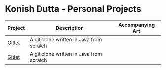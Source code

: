 # Konish Dutta - Personal Projects
| Project    | Description | Accompanying Art |
| -------- | ------- | ------- |
| [Gitlet](https://github.com/konishdutta/cs61b/tree/main/proj2)  |A git clone written in Java from scratch| |
| [Gitlet](https://github.com/konishdutta/cs61b/tree/main/proj2)  |A git clone written in Java from scratch| |

